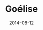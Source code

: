---
layout: post
title: "Goélise"
date: 2014-08-12
categories: [Horde]
image: http://www.pokepedia.fr/images/d/d3/Go%C3%A9lise-RS.png
caught: Goélise
location: Route 8
level: 7
version: X
---